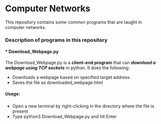 # Computer Networks
 This repository contains some common programs that are taught in computer networks.
### Description of programs in this repository
#### * Download_Webpage.py
 The Download_Webpage.py is a **client-end program** that can **_download a webpage using TCP sockets_** in python. It does the following:
 * Downloads a webpage based on specified target address.
 * Saves the file as downloaded_webpage.html
##### Usage:
  * Open a new terminal by right-clicking in the directory where the file is present
  * Type python3 Download_Webpage.py and hit Enter
